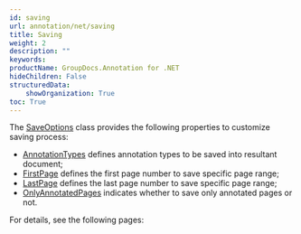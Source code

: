 ```yaml
---
id: saving
url: annotation/net/saving
title: Saving
weight: 2
description: ""
keywords: 
productName: GroupDocs.Annotation for .NET
hideChildren: False
structuredData:
    showOrganization: True
toc: True
---
```

The [SaveOptions](https://reference.groupdocs.com/annotation/net/groupdocs.annotation.options/saveoptions) class provides the following properties to customize saving process:
*   [AnnotationTypes](https://reference.groupdocs.com/annotation/net/groupdocs.annotation.options/saveoptions/properties/annotationtypes) defines annotation types to be saved into resultant document;
*   [FirstPage](https://reference.groupdocs.com/annotation/net/groupdocs.annotation.options/saveoptions/properties/firstpage) defines the first page number to save specific page range;
*   [LastPage](https://reference.groupdocs.com/annotation/net/groupdocs.annotation.options/saveoptions/properties/lastpage) defines the last page number to save specific page range;
*   [OnlyAnnotatedPages](https://reference.groupdocs.com/annotation/net/groupdocs.annotation.options/saveoptions/properties/onlyannotatedpages) indicates whether to save only annotated pages or not.

For details, see the following pages: